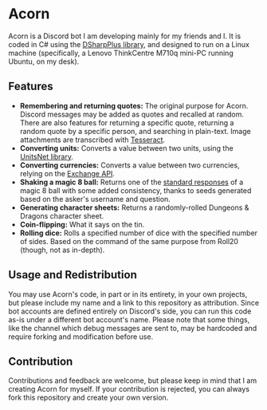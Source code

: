 # Acorn

Acorn is a Discord bot I am developing mainly for my friends and I. It is coded in C# using the [DSharpPlus library](https://github.com/DSharpPlus/DSharpPlus), and designed to run on a Linux machine (specifically, a Lenovo ThinkCentre M710q mini-PC running Ubuntu, on my desk).

## Features
- **Remembering and returning quotes:** The original purpose for Acorn. Discord messages may be added as quotes and recalled at random. There are also features for returning a specific quote, returning a random quote by a specific person, and searching in plain-text. Image attachments are transcribed with [Tesseract](https://github.com/charlesw/tesseract).
- **Converting units:** Converts a value between two units, using the [UnitsNet library](https://github.com/angularsen/UnitsNet/).
- **Converting currencies:** Converts a value between two currencies, relying on the [Exchange API](https://github.com/fawazahmed0/exchange-api).
- **Shaking a magic 8 ball:** Returns one of the [standard responses](https://en.wikipedia.org/wiki/Magic_8_Ball#Possible_answers) of a magic 8 ball with some added consistency, thanks to seeds generated based on the asker's username and question.
- **Generating character sheets:** Returns a randomly-rolled Dungeons & Dragons character sheet.
- **Coin-flipping:** What it says on the tin.
- **Rolling dice:** Rolls a specified number of dice with the specified number of sides. Based on the command of the same purpose from Roll20 (though, not as in-depth).

## Usage and Redistribution
You may use Acorn's code, in part or in its entirety, in your own projects, but please include my name and a link to this repository as attribution. Since bot accounts are defined entirely on Discord's side, you can run this code as-is under a different bot account's name. Please note that some things, like the channel which debug messages are sent to, may be hardcoded and require forking and modification before use.

## Contribution
Contributions and feedback are welcome, but please keep in mind that I am creating Acorn for myself. If your contribution is rejected, you can always fork this repository and create your own version.
